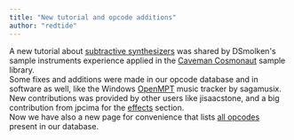 ```yaml
---
title: "New tutorial and opcode additions"
author: "redtide"
---
```

A new tutorial about [subtractive synthesizers] was shared by DSmolken's
sample instruments experience applied in the [Caveman Cosmonaut] sample library.<br>
Some fixes and additions were made in our opcode database and in software as well,
like the Windows [OpenMPT] music tracker by sagamusix.<br>
New contributions was provided by other users like jisaacstone,
and a big contribution from jpcima for the [effects] section.<br>
Now we have also a new page for convenience
that lists [all opcodes] present in our database.

[subtractive synthesizers]: https://sfzformat.com/tutorials/subtractive_synths
[Caveman Cosmonaut]:        https://github.com/sfzinstruments/karoryfer.caveman-cosmonaut
[OpenMPT]:                  https://openmpt.org/
[effects]:                  https://sfzformat.com/opcodes/type#cakewalk-implementation
[all opcodes]:              https://sfzformat.com/misc/all_opcodes
